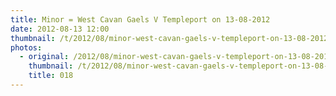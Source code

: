 ```yaml
---
title: Minor = West Cavan Gaels V Templeport on 13-08-2012
date: 2012-08-13 12:00
thumbnail: /t/2012/08/minor-west-cavan-gaels-v-templeport-on-13-08-2012/018.jpg
photos:
  - original: /2012/08/minor-west-cavan-gaels-v-templeport-on-13-08-2012/018.jpg
    thumbnail: /t/2012/08/minor-west-cavan-gaels-v-templeport-on-13-08-2012/018.jpg
    title: 018
---
```

